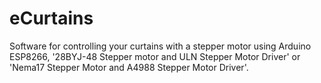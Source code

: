 # eCurtains
Software for controlling your curtains with a stepper motor using Arduino ESP8266, '28BYJ-48 Stepper motor and ULN Stepper Motor Driver' or 'Nema17 Stepper Motor and A4988 Stepper Motor Driver'.
